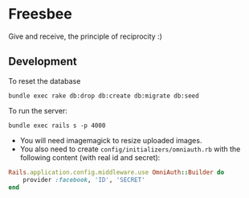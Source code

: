 # Freesbee

Give and receive, the principle of reciprocity :)

## Development

To reset the database

    bundle exec rake db:drop db:create db:migrate db:seed

To run the server:

    bundle exec rails s -p 4000

* You will need imagemagick to resize uploaded images.
* You also need to create `config/initializers/omniauth.rb` with the following content (with real id and secret): 

```ruby
Rails.application.config.middleware.use OmniAuth::Builder do
    provider :facebook, 'ID', 'SECRET'
end
```

